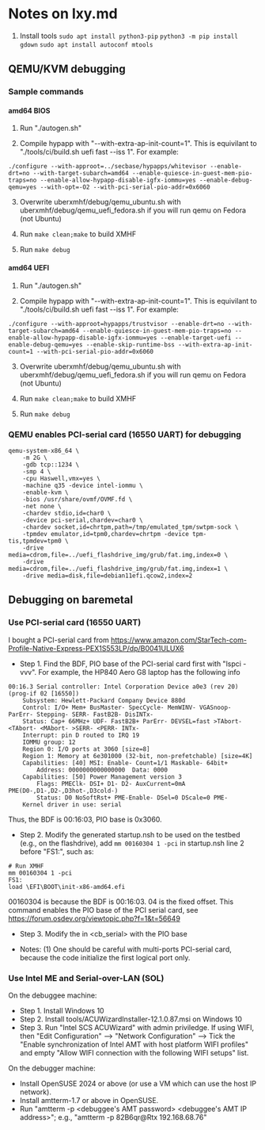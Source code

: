 # Notes on lxy.md 

1. Install tools
```sudo apt install python3-pip```
```python3 -m pip install gdown```
```sudo apt install autoconf mtools```

## QEMU/KVM debugging

### Sample commands

#### amd64 BIOS

1. Run "./autogen.sh"

2. Compile hypapp with "--with-extra-ap-init-count=1". This is equivilant to "./tools/ci/build.sh uefi fast --iss 1". For example:
```
./configure --with-approot=../secbase/hypapps/whitevisor --enable-drt=no --with-target-subarch=amd64 --enable-quiesce-in-guest-mem-pio-traps=no --enable-allow-hypapp-disable-igfx-iommu=yes --enable-debug-qemu=yes --with-opt=-O2 --with-pci-serial-pio-addr=0x6060
```

3. Overwrite uberxmhf/debug/qemu_ubuntu.sh with uberxmhf/debug/qemu_uefi_fedora.sh if you will run qemu on Fedora (not Ubuntu)

4. Run ```make clean;make``` to build XMHF

5. Run ```make debug```


#### amd64 UEFI

1. Run "./autogen.sh"

2. Compile hypapp with "--with-extra-ap-init-count=1". This is equivilant to "./tools/ci/build.sh uefi fast --iss 1". For example:
```
./configure --with-approot=hypapps/trustvisor --enable-drt=no --with-target-subarch=amd64 --enable-quiesce-in-guest-mem-pio-traps=no --enable-allow-hypapp-disable-igfx-iommu=yes --enable-target-uefi --enable-debug-qemu=yes --enable-skip-runtime-bss --with-extra-ap-init-count=1 --with-pci-serial-pio-addr=0x6060
```

3. Overwrite uberxmhf/debug/qemu_ubuntu.sh with uberxmhf/debug/qemu_uefi_fedora.sh if you will run qemu on Fedora (not Ubuntu)

4. Run ```make clean;make``` to build XMHF

5. Run ```make debug```



### QEMU enables PCI-serial card (16550 UART) for debugging
```
qemu-system-x86_64 \
	-m 2G \
	-gdb tcp::1234 \
	-smp 4 \
	-cpu Haswell,vmx=yes \
	-machine q35 -device intel-iommu \
	-enable-kvm \
	-bios /usr/share/ovmf/OVMF.fd \
	-net none \
    -chardev stdio,id=char0 \
	-device pci-serial,chardev=char0 \
	-chardev socket,id=chrtpm,path=/tmp/emulated_tpm/swtpm-sock \
	-tpmdev emulator,id=tpm0,chardev=chrtpm -device tpm-tis,tpmdev=tpm0 \
	-drive media=cdrom,file=../uefi_flashdrive_img/grub/fat.img,index=0 \
	-drive media=cdrom,file=../uefi_flashdrive_img/grub/fat.img,index=1 \
	-drive media=disk,file=debian11efi.qcow2,index=2
```

## Debugging on baremetal

### Use PCI-serial card (16550 UART)
I bought a PCI-serial card from https://www.amazon.com/StarTech-com-Profile-Native-Express-PEX1S553LP/dp/B0041ULUX6

* Step 1. Find the BDF, PIO base of the PCI-serial card first with "lspci -vvv". For example, the HP840 Aero G8 laptop has
the following info
```
00:16.3 Serial controller: Intel Corporation Device a0e3 (rev 20) (prog-if 02 [16550])
	Subsystem: Hewlett-Packard Company Device 880d
	Control: I/O+ Mem+ BusMaster- SpecCycle- MemWINV- VGASnoop- ParErr- Stepping- SERR- FastB2B- DisINTx-
	Status: Cap+ 66MHz+ UDF- FastB2B+ ParErr- DEVSEL=fast >TAbort- <TAbort- <MAbort- >SERR- <PERR- INTx-
	Interrupt: pin D routed to IRQ 19
	IOMMU group: 12
	Region 0: I/O ports at 3060 [size=8]
	Region 1: Memory at 6e301000 (32-bit, non-prefetchable) [size=4K]
	Capabilities: [40] MSI: Enable- Count=1/1 Maskable- 64bit+
		Address: 0000000000000000  Data: 0000
	Capabilities: [50] Power Management version 3
		Flags: PMEClk- DSI+ D1- D2- AuxCurrent=0mA PME(D0-,D1-,D2-,D3hot-,D3cold-)
		Status: D0 NoSoftRst+ PME-Enable- DSel=0 DScale=0 PME-
	Kernel driver in use: serial
```

Thus, the BDF is 00:16:03, PIO base is 0x3060.

* Step 2. Modify the generated startup.nsh to be used on the testbed (e.g., on the flashdrive), add ```mm 00160304 1 -pci``` in startup.nsh line 2 before "FS1:",
such as:
```
# Run XMHF
mm 00160304 1 -pci
FS1:
load \EFI\BOOT\init-x86-amd64.efi
```

00160304 is because the BDF is 00:16:03. 04 is the fixed offset. This command enables the PIO base of the PCI serial 
card, see https://forum.osdev.org/viewtopic.php?f=1&t=56649

* Step 3. Modify the <baseaddr> in <cb_serial> with the PIO base

* Notes:
(1) One should be careful with multi-ports PCI-serial card, because the code initialize the first logical port only.

### Use Intel ME and Serial-over-LAN (SOL)

On the debuggee machine:
* Step 1. Install Windows 10
* Step 2. Install tools/ACUWizardInstaller-12.1.0.87.msi on Windows 10
* Step 3. Run "Intel SCS ACUWizard" with admin priviledge. If using WIFI, then "Edit Configuration" --> "Network 
Configuration" --> Tick the "Enable synchronization of Intel AMT with host platform WIFI profiles" and empty "Allow WIFI 
connection with the following WIFI setups" list.

On the debugger machine:
* Install OpenSUSE 2024 or above (or use a VM which can use the host IP network).
* Install amtterm-1.7 or above in OpenSUSE.
* Run "amtterm -p <debuggee's AMT password> <debuggee's AMT IP address>"; e.g., "amtterm -p 82B6qr@Rtx 192.168.68.76"